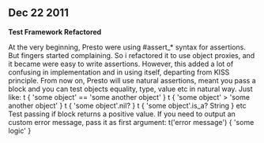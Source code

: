 Dec 22 2011
---

**Test Framework Refactored**

At the very beginning, Presto were using #assert_* syntax for
assertions.
But fingers started complaining.
So i refactored it to use object proxies, and it became were easy to
write assertions.
However, this added a lot of confusing in implementation and in using
itself, departing from KISS principle.
From now on, Presto will use natural assertions, meant you pass a
block and you can test objects equality, type, value etc in natural
way.
Just like:
t { 'some object' == 'some another object'  }
t { 'some object' > 'some another object'  }
t { 'some object'.nil? }
t { 'some object'.is_a? String }
etc
Test passing if block returns a positive value.
If you need to output an custom error message, pass it as first
argument:
t('error message') { 'some logic' }
